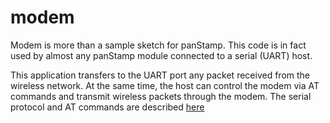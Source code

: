 # modem

Modem is more than a sample sketch for panStamp. This code is in fact used by almost any panStamp module connected to a serial (UART) host.

This application transfers to the UART port any packet received from the wireless network. At the same time, the host can control the modem via AT commands and transmit wireless packets through the modem. The serial protocol and AT commands are described [here](https://github.com/panStamp/panstamp/wiki/Modem%20and%20serial%20protocol)
